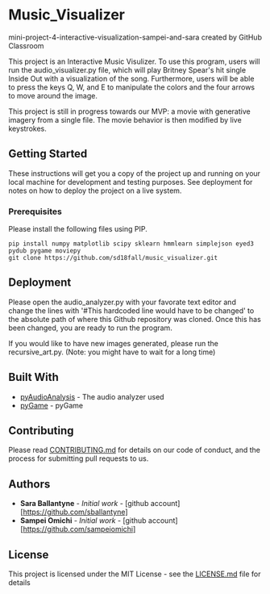 # Music_Visualizer
mini-project-4-interactive-visualization-sampei-and-sara created by GitHub Classroom

This project is an Interactive Music Visulizer. To use this program, users will run the audio_visualizer.py file, which will play Britney Spear's hit single Inside Out with a visualization of the song. Furthermore, users will be able to press the keys Q, W, and E to manipulate the colors and the four arrows to move around the image.

This project is still in progress towards our MVP: a movie with generative imagery from a single file. The movie behavior is then modified by live keystrokes.


## Getting Started

These instructions will get you a copy of the project up and running on your local machine for development and testing purposes. See deployment for notes on how to deploy the project on a live system.

### Prerequisites

Please install the following files using PIP.

```
pip install numpy matplotlib scipy sklearn hmmlearn simplejson eyed3 pydub pygame moviepy
git clone https://github.com/sd18fall/music_visualizer.git
```

## Deployment

Please open the audio_analyzer.py with your favorate text editor and change the lines with '#This hardcoded line would have to be changed' to the absolute path of where this Github repository was cloned. Once this has been changed, you are ready to run the program.

If you would like to have new images generated, please run the recursive_art.py. (Note: you might have to wait for a long time)

## Built With

* [pyAudioAnalysis](https://github.com/tyiannak/pyAudioAnalysis) - The audio analyzer used
* [pyGame](https://github.com/pygame/pygame) - pyGame

## Contributing

Please read [CONTRIBUTING.md](https://gist.github.com/PurpleBooth/b24679402957c63ec426) for details on our code of conduct, and the process for submitting pull requests to us.

## Authors

* **Sara Ballantyne** - *Initial work* - [github account][https://github.com/sballantyne]
* **Sampei Omichi** - *Initial work* - [github account][https://github.com/sampeiomichi]


## License

This project is licensed under the MIT License - see the [LICENSE.md](LICENSE.md) file for details
